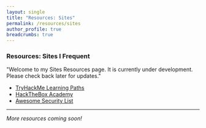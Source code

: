 ```yaml
---
layout: single
title: "Resources: Sites"
permalink: /resources/sites
author_profile: true
breadcrumbs: true
---
```


### Resources: Sites I Frequent

"Welcome to my Sites Resources page. It is currently under development. Please check back later for updates."

- [TryHackMe Learning Paths](https://tryhackme.com/)
- [HackTheBox Academy](https://academy.hackthebox.com/)
- [Awesome Security List](https://github.com/sbilly/awesome-security)


---
*More resources coming soon!*
